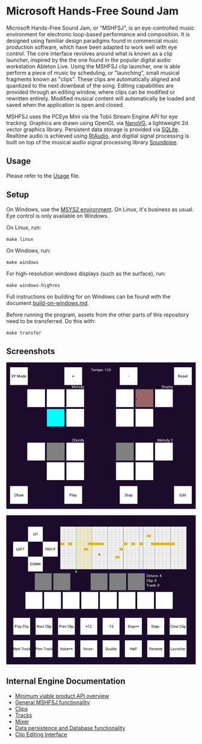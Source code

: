# Microsoft Hands-Free Sound Jam

Microsoft Hands-Free Sound Jam, or "MSHFSJ", 
is an eye-controlled music environment for electronic loop-based 
performance and composition. It is designed using familiar design paradigms 
found in commercial music production software, which have been adapted to work 
well with eye control. The core interface revolves around what is known as a 
clip launcher, inspired by the the one found in the popular digital audio 
workstation Ableton Live. Using the MSHFSJ clip launcher, one is able perform a 
piece of music by scheduling, or "launching", small musical fragments known as 
"clips". These clips are automatically aligned and quantized to the next downbeat of 
the song. Editing capabilities are provided through an editing window, where 
clips can be modified or rewritten entirely. Modified musical content will 
automatically be loaded and saved when the application is open and closed. 

MSHFSJ uses the PCEye Mini via the Tobii Stream Engine API for eye tracking. 
Graphics are drawn using OpenGL via 
[NanoVG](https://www.github.com/memononen/nanovg), a lightweight 2d vector 
graphics library. Persistent data storage is provided via 
[SQLite](https://www.sqlite.org). 
Realtime audio is achieved using 
[RtAudio](https://www.github.com/thestk/rtaudio), and digitial signal processing is 
built on top of the musical audio signal processing library 
[Soundpipe](http://www.pbat.ch/proj/soundpipe.html).

## Usage

Please refer to the [Usage](usage.md) file.

## Setup

On Windows, use the [MSYS2 environment](http://msys2.org). 
On Linux, it's business as usual. Eye control is only available on Windows. 

On Linux, run:

    make linux

On Windows, run:

    make windows

For high-resolution windows displays (such as the surface), run:

    make windows-highres

Full instructions on building for on Windows can be found with the 
document [build-on-windows.md](build-on-windows.md).

Before running the program, assets from the other parts of this repository 
need to be transferred. Do this with:

    make transfer

## Screenshots

![The Main Screen](images/launcher.png)


![The Clip Editor Screen](images/editor.png)

## Internal Engine Documentation

- [Minimum viable product API overview](src/dsp/jam/MVP.md)
- [General MSHFSJ functionality](src/dsp/jam/README.md)
- [Clips](src/dsp/jam/clip.md)
- [Tracks](src/dsp/jam/tracks.md)
- [Mixer](src/dsp/jam/mixer.md)
- [Data persistence and Database functionality](src/dsp/jam/db.md)
- [Clip Editing Interface](src/dsp/jam/edit.md)
